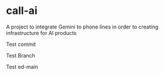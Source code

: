 # call-ai
A project to integrate Gemini to phone lines in order to creating infrastructure for AI products

Test commit

Test Branch

Test ed-main
